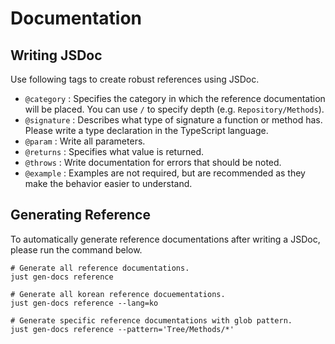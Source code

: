 # Documentation

## Writing JSDoc

Use following tags to create robust references using JSDoc.

- `@category` : Specifies the category in which the reference documentation will be placed. You can use `/` to specify depth (e.g. `Repository/Methods`).
- `@signature` : Describes what type of signature a function or method has. Please write a type declaration in the TypeScript language.
- `@param` : Write all parameters.
- `@returns` : Specifies what value is returned.
- `@throws` : Write documentation for errors that should be noted.
- `@example` : Examples are not required, but are recommended as they make the behavior easier to understand.

## Generating Reference

To automatically generate reference documentations after writing a JSDoc, please run the command below.

```shell
# Generate all reference documentations.
just gen-docs reference

# Generate all korean reference docuementations.
just gen-docs reference --lang=ko

# Generate specific reference documentations with glob pattern.
just gen-docs reference --pattern='Tree/Methods/*'
```
